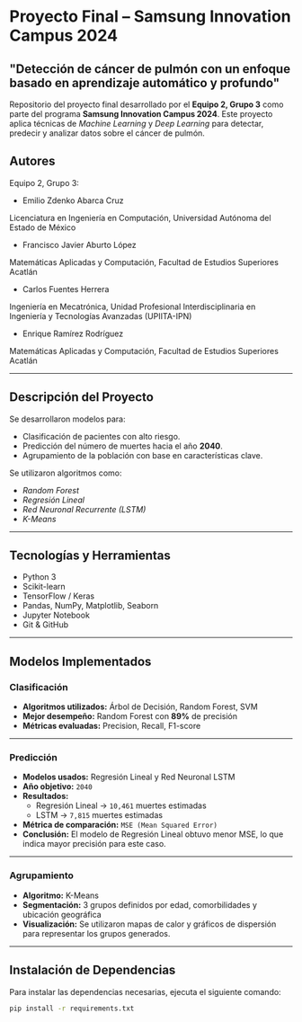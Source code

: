 # Proyecto Final – Samsung Innovation Campus 2024  
## **"Detección de cáncer de pulmón con un enfoque basado en aprendizaje automático y profundo"**

Repositorio del proyecto final desarrollado por el **Equipo 2, Grupo 3** como parte del programa **Samsung Innovation Campus 2024**. Este proyecto aplica técnicas de *Machine Learning* y *Deep Learning* para detectar, predecir y analizar datos sobre el cáncer de pulmón.

## Autores 
Equipo 2, Grupo 3:
- Emilio Zdenko Abarca Cruz
  
Licenciatura en Ingeniería en Computación, Universidad Autónoma del Estado de México
- Francisco Javier Aburto López
  
Matemáticas Aplicadas y Computación, Facultad de Estudios Superiores Acatlán
- Carlos Fuentes Herrera
  
Ingeniería en Mecatrónica, Unidad Profesional Interdisciplinaria en Ingeniería y Tecnologías Avanzadas (UPIITA-IPN)
- Enrique Ramírez Rodríguez
  
Matemáticas Aplicadas y Computación, Facultad de Estudios Superiores Acatlán

---

## Descripción del Proyecto

Se desarrollaron modelos para:

- Clasificación de pacientes con alto riesgo.
- Predicción del número de muertes hacia el año **2040**.
- Agrupamiento de la población con base en características clave.

Se utilizaron algoritmos como:

- *Random Forest*  
- *Regresión Lineal*  
- *Red Neuronal Recurrente (LSTM)*  
- *K-Means*

---

## Tecnologías y Herramientas

- Python 3  
- Scikit-learn  
- TensorFlow / Keras  
- Pandas, NumPy, Matplotlib, Seaborn  
- Jupyter Notebook  
- Git & GitHub  

---

## Modelos Implementados

### Clasificación

- **Algoritmos utilizados:** Árbol de Decisión, Random Forest, SVM  
- **Mejor desempeño:** Random Forest con **89%** de precisión  
- **Métricas evaluadas:** Precision, Recall, F1-score

---

### Predicción

- **Modelos usados:** Regresión Lineal y Red Neuronal LSTM  
- **Año objetivo:** `2040`  
- **Resultados:**
  - Regresión Lineal → `10,461` muertes estimadas  
  - LSTM → `7,815` muertes estimadas  
- **Métrica de comparación:** `MSE (Mean Squared Error)`  
- **Conclusión:** El modelo de Regresión Lineal obtuvo menor MSE, lo que indica mayor precisión para este caso.

---

### Agrupamiento

- **Algoritmo:** K-Means  
- **Segmentación:** 3 grupos definidos por edad, comorbilidades y ubicación geográfica  
- **Visualización:** Se utilizaron mapas de calor y gráficos de dispersión para representar los grupos generados.

---

## Instalación de Dependencias

Para instalar las dependencias necesarias, ejecuta el siguiente comando:

```bash
pip install -r requirements.txt



